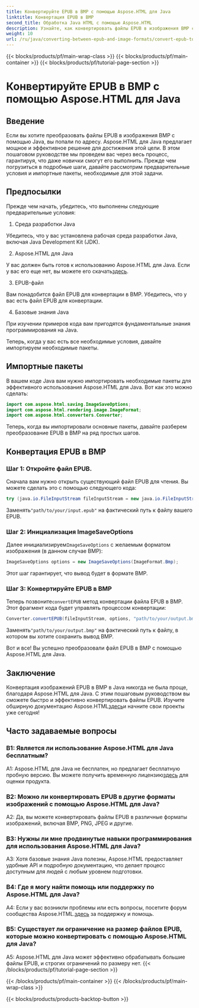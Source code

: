 ```yaml
---
title: Конвертируйте EPUB в BMP с помощью Aspose.HTML для Java
linktitle: Конвертация EPUB в BMP
second_title: Обработка Java HTML с помощью Aspose.HTML
description: Узнайте, как конвертировать файлы EPUB в изображения BMP с помощью Aspose.HTML для Java, следуя этому простому пошаговому руководству.
weight: 10
url: /ru/java/converting-between-epub-and-image-formats/convert-epub-to-bmp/
---
```


{{< blocks/products/pf/main-wrap-class >}}
{{< blocks/products/pf/main-container >}}
{{< blocks/products/pf/tutorial-page-section >}}

# Конвертируйте EPUB в BMP с помощью Aspose.HTML для Java

## Введение

Если вы хотите преобразовать файлы EPUB в изображения BMP с помощью Java, вы попали по адресу. Aspose.HTML для Java предлагает мощное и эффективное решение для достижения этой цели. В этом пошаговом руководстве мы проведем вас через весь процесс, гарантируя, что даже новички смогут его выполнить. Прежде чем погрузиться в подробные шаги, давайте рассмотрим предварительные условия и импортные пакеты, необходимые для этой задачи.

## Предпосылки

Прежде чем начать, убедитесь, что выполнены следующие предварительные условия:

1. Среда разработки Java

Убедитесь, что у вас установлена рабочая среда разработки Java, включая Java Development Kit (JDK).

2. Aspose.HTML для Java

 У вас должен быть готов к использованию Aspose.HTML для Java. Если у вас его еще нет, вы можете его скачать[здесь](https://releases.aspose.com/html/java/).

3. EPUB-файл

Вам понадобится файл EPUB для конвертации в BMP. Убедитесь, что у вас есть файл EPUB для конвертации.

4. Базовые знания Java

При изучении примеров кода вам пригодятся фундаментальные знания программирования на Java.

Теперь, когда у вас есть все необходимые условия, давайте импортируем необходимые пакеты.

## Импортные пакеты

В вашем коде Java вам нужно импортировать необходимые пакеты для эффективного использования Aspose.HTML для Java. Вот как это можно сделать:

```java
import com.aspose.html.saving.ImageSaveOptions;
import com.aspose.html.rendering.image.ImageFormat;
import com.aspose.html.converters.Converter;
```

Теперь, когда вы импортировали основные пакеты, давайте разберем преобразование EPUB в BMP на ряд простых шагов.

## Конвертация EPUB в BMP

### Шаг 1: Откройте файл EPUB.

Сначала вам нужно открыть существующий файл EPUB для чтения. Вы можете сделать это с помощью следующего кода:

```java
try (java.io.FileInputStream fileInputStream = new java.io.FileInputStream("path/to/your/input.epub")) {
```

 Заменять`"path/to/your/input.epub"` на фактический путь к файлу вашего EPUB.

### Шаг 2: Инициализация ImageSaveOptions

 Далее инициализируем`ImageSaveOptions` с желаемым форматом изображения (в данном случае BMP):

```java
ImageSaveOptions options = new ImageSaveOptions(ImageFormat.Bmp);
```

Этот шаг гарантирует, что вывод будет в формате BMP.

### Шаг 3: Конвертируйте EPUB в BMP

 Теперь позвоните`convertEPUB` метод конвертации файла EPUB в BMP. Этот фрагмент кода будет управлять процессом конвертации:

```java
Converter.convertEPUB(fileInputStream, options, "path/to/your/output.bmp");
```

 Заменять`"path/to/your/output.bmp"` на фактический путь к файлу, в котором вы хотите сохранить вывод BMP.

Вот и все! Вы успешно преобразовали файл EPUB в BMP с помощью Aspose.HTML для Java.

## Заключение

 Конвертация изображений EPUB в BMP в Java никогда не была проще, благодаря Aspose.HTML для Java. С этим пошаговым руководством вы сможете быстро и эффективно конвертировать файлы EPUB. Изучите обширную документацию Aspose.HTML[здесь](https://reference.aspose.com/html/java/)и начните свои проекты уже сегодня!

## Часто задаваемые вопросы

### В1: Является ли использование Aspose.HTML для Java бесплатным?

 A1: Aspose.HTML для Java не бесплатен, но предлагает бесплатную пробную версию. Вы можете получить временную лицензию[здесь](https://purchase.aspose.com/temporary-license/) для оценки продукта.

### В2: Можно ли конвертировать EPUB в другие форматы изображений с помощью Aspose.HTML для Java?

A2: Да, вы можете конвертировать файлы EPUB в различные форматы изображений, включая BMP, PNG, JPEG и другие.

### В3: Нужны ли мне продвинутые навыки программирования для использования Aspose.HTML для Java?

A3: Хотя базовые знания Java полезны, Aspose.HTML предоставляет удобные API и подробную документацию, что делает процесс доступным для людей с любым уровнем подготовки.

### В4: Где я могу найти помощь или поддержку по Aspose.HTML для Java?

 A4: Если у вас возникли проблемы или есть вопросы, посетите форум сообщества Aspose.HTML.[здесь](https://forum.aspose.com/) за поддержку и помощь.

### В5: Существует ли ограничение на размер файлов EPUB, которые можно конвертировать с помощью Aspose.HTML для Java?

A5: Aspose.HTML для Java может эффективно обрабатывать большие файлы EPUB, и строгих ограничений по размеру нет.
{{< /blocks/products/pf/tutorial-page-section >}}

{{< /blocks/products/pf/main-container >}}
{{< /blocks/products/pf/main-wrap-class >}}

{{< blocks/products/products-backtop-button >}}
